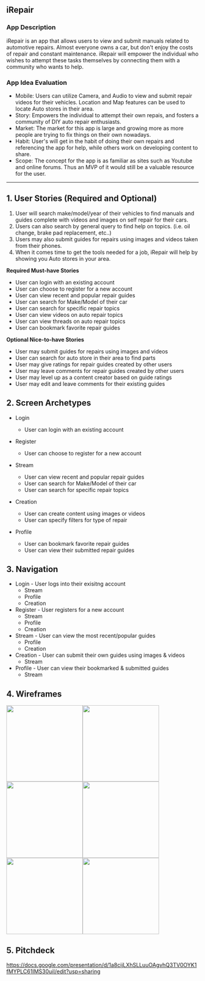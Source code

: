 ## iRepair

### App Description
iRepair is an app that allows users to view and submit manuals related to automotive repairs. Almost everyone owns a car, but don't enjoy the costs of repair and constant maintenance. iRepair will empower the individual who wishes to attempt these tasks themselves by connecting them with a community who wants to help.

### App Idea Evaluation
- Mobile: Users can utilize Camera, and Audio to view and submit repair videos for their vehicles. Location and Map features can be used to locate Auto stores in their area.
- Story: Empowers the individual to attempt their own repais, and fosters a community of DIY auto repair enthusiasts.
- Market: The market for this app is large and growing more as more people are trying to fix things on their own nowadays.
- Habit: User's will get in the habit of doing their own repairs and referencing the app for help, while others work on developing content to share.
- Scope: The concept for the app is as familiar as sites such as Youtube and online forums. Thus an MVP of it would still be a valuable resource for the user. 

---

## 1. User Stories (Required and Optional)
1. User will search make/model/year of their vehicles to find manuals and guides complete with videos and images on self repair for their cars.
2. Users can also search by general query to find help on topics. (i.e. oil change, brake pad replacement, etc..)
3. Users may also submit guides for repairs using images and videos taken from their phones.
4. When it comes time to get the tools needed for a job, iRepair will help by showing you Auto stores in your area.

**Required Must-have Stories**

 * User can login with an existing account
 * User can choose to register for a new account
 * User can view recent and popular repair guides
 * User can search for Make/Model of their car
 * User can search for specific repair topics
 * User can view videos on auto repair topics
 * User can view threads on auto repair topics
 * User can bookmark favorite repair guides

**Optional Nice-to-have Stories**

 * User may submit guides for repairs using images and videos
 * User can search for auto store in their area to find parts
 * User may give ratings for repair guides created by other users
 * User may leave comments for repair guides created by other users
 * User may level up as a content creator based on guide ratings
 * User may edit and leave comments for their existing guides

## 2. Screen Archetypes

 * Login
     * User can login with an existing account
 * Register
     * User can choose to register for a new account
 * Stream
     * User can view recent and popular repair guides
     * User can search for Make/Model of their car
     * User can search for specific repair topics
 * Creation
     * User can create content using images or videos
     * User can specify filters for type of repair
     
 * Profile
     * User can bookmark favorite repair guides
     * User can view their submitted repair guides

## 3. Navigation

 * Login - User logs into their exisitng account
     * Stream
     * Profile
     * Creation
 * Register - User registers for a new account
     * Stream
     * Profile
     * Creation
 * Stream - User can view the most recent/popular guides
     * Profile
     * Creation
 * Creation - User can submit their own guides using images & videos
     * Stream
 * Profile - User can view their bookmarked & submitted guides
     * Stream

## 4. Wireframes
<img src="https://i.imgur.com/lKLdw1t.png" width=200><img src="https://i.imgur.com/ejvnCrb.png" width=200><img src="https://i.imgur.com/63MosmS.png" width=200><img src="https://i.imgur.com/IRso6U8.png" width=200><img src="https://i.imgur.com/xw1H2rU.png" width=200><img src="https://i.imgur.com/lNhAGcq.gif" width=200>

## 5. Pitchdeck
https://docs.google.com/presentation/d/1a8cijLXhSLLuuOAgvhQ3TV0OYK1fMYPLC61IMS30uiI/edit?usp=sharing
